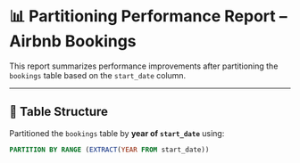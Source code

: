 # 📊 Partitioning Performance Report – Airbnb Bookings

This report summarizes performance improvements after partitioning the `bookings` table based on the `start_date` column.

---

## 🧱 Table Structure

Partitioned the `bookings` table by **year of `start_date`** using:

```sql
PARTITION BY RANGE (EXTRACT(YEAR FROM start_date))
